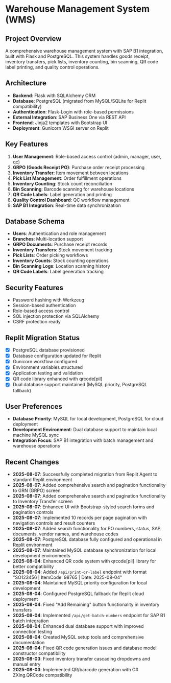 # Warehouse Management System (WMS)

## Project Overview
A comprehensive warehouse management system with SAP B1 integration, built with Flask and PostgreSQL. This system handles goods receipt, inventory transfers, pick lists, inventory counting, bin scanning, QR code label printing, and quality control operations.

## Architecture
- **Backend**: Flask with SQLAlchemy ORM
- **Database**: PostgreSQL (migrated from MySQL/SQLite for Replit compatibility)
- **Authentication**: Flask-Login with role-based permissions
- **External Integration**: SAP Business One via REST API
- **Frontend**: Jinja2 templates with Bootstrap UI
- **Deployment**: Gunicorn WSGI server on Replit

## Key Features
1. **User Management**: Role-based access control (admin, manager, user, qc)
2. **GRPO (Goods Receipt PO)**: Purchase order receipt processing
3. **Inventory Transfer**: Item movement between locations
4. **Pick List Management**: Order fulfillment operations
5. **Inventory Counting**: Stock count reconciliation
6. **Bin Scanning**: Barcode scanning for warehouse locations
7. **QR Code Labels**: Label generation and printing
8. **Quality Control Dashboard**: QC workflow management
9. **SAP B1 Integration**: Real-time data synchronization

## Database Schema
- **Users**: Authentication and role management
- **Branches**: Multi-location support
- **GRPO Documents**: Purchase receipt records
- **Inventory Transfers**: Stock movement tracking
- **Pick Lists**: Order picking workflows
- **Inventory Counts**: Stock counting operations
- **Bin Scanning Logs**: Location scanning history
- **QR Code Labels**: Label generation tracking

## Security Features
- Password hashing with Werkzeug
- Session-based authentication
- Role-based access control
- SQL injection protection via SQLAlchemy
- CSRF protection ready

## Replit Migration Status
- [x] PostgreSQL database provisioned
- [x] Database configuration updated for Replit
- [x] Gunicorn workflow configured
- [x] Environment variables structured
- [x] Application testing and validation
- [x] QR code library enhanced with qrcode[pil]
- [x] Dual database support maintained (MySQL priority, PostgreSQL fallback)

## User Preferences
- **Database Priority**: MySQL for local development, PostgreSQL for cloud deployment
- **Development Environment**: Dual database support to maintain local machine MySQL sync
- **Integration Focus**: SAP B1 integration with batch management and warehouse operations

## Recent Changes
- **2025-08-07**: Successfully completed migration from Replit Agent to standard Replit environment
- **2025-08-07**: Added comprehensive search and pagination functionality to GRN (GRPO) screen
- **2025-08-07**: Added comprehensive search and pagination functionality to Inventory Transfer screen
- **2025-08-07**: Enhanced UI with Bootstrap-styled search forms and pagination controls
- **2025-08-07**: Implemented 10 records per page pagination with navigation controls and result counters
- **2025-08-07**: Added search functionality for PO numbers, status, SAP documents, vendor names, and warehouse codes
- **2025-08-07**: PostgreSQL database fully configured and operational in Replit environment
- **2025-08-07**: Maintained MySQL database synchronization for local development environments
- **2025-08-04**: Enhanced QR code system with qrcode[pil] library for better compatibility
- **2025-08-04**: Added `/api/print-qr-label` endpoint with format "SO123456 | ItemCode: 98765 | Date: 2025-08-04"
- **2025-08-04**: Maintained MySQL priority configuration for local development
- **2025-08-04**: Configured PostgreSQL fallback for Replit cloud deployment
- **2025-08-04**: Fixed "Add Remaining" button functionality in inventory transfers
- **2025-08-04**: Implemented `/api/get-batch-numbers` endpoint for SAP B1 batch integration
- **2025-08-04**: Enhanced dual database support with improved connection testing
- **2025-08-04**: Created MySQL setup tools and comprehensive documentation
- **2025-08-04**: Fixed QR code generation issues and database model constructor compatibility
- **2025-08-03**: Fixed inventory transfer cascading dropdowns and manual entry
- **2025-08-03**: Implemented QR/barcode generation with C# ZXing.QRCode compatibility